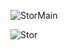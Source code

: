 ![StorMain](https://user-images.githubusercontent.com/12767962/122967424-71842300-d358-11eb-97f1-0ed70e4b965e.png)

![Stor](https://user-images.githubusercontent.com/12767962/122967449-78ab3100-d358-11eb-9590-80fcc9e27ca2.png)
